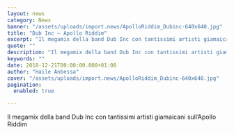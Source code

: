 ```yaml
---
layout: news
category: News
banner: "/assets/uploads/import.news/ApolloRiddim_Dubinc-640x640.jpg"
title: "Dub Inc – Apollo Riddim"
excerpt: "Il megamix della band Dub Inc con tantissimi artisti giamaicani sull’Apollo Riddim"
quote: ""
description: "Il megamix della band Dub Inc con tantissimi artisti giamaicani sull’Apollo Riddim"
keywords: ""
date: 2018-12-21T00:00:00.000+01:00
author: "Haile Anbessa"
cover: "/assets/uploads/import.news/ApolloRiddim_Dubinc-640x640.jpg"
pagination:
  enabled: true

---
```


Il megamix della band Dub Inc con tantissimi artisti giamaicani sull’Apollo Riddim